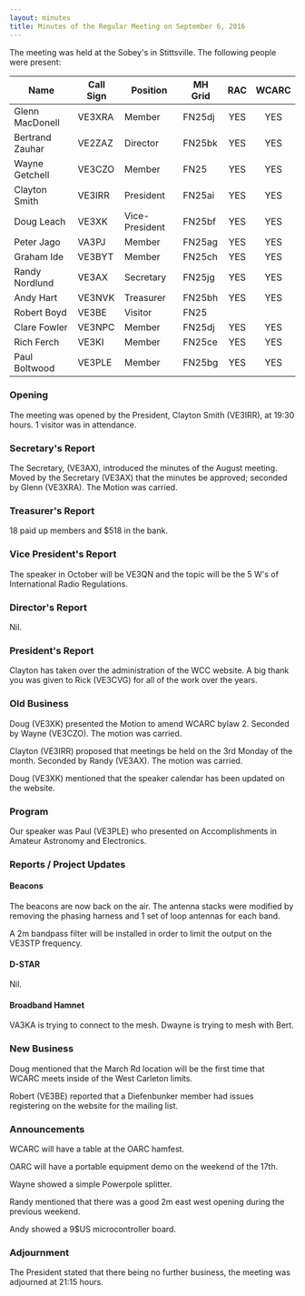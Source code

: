 ```yaml
---
layout: minutes
title: Minutes of the Regular Meeting on September 6, 2016
---
```


The meeting was held at the Sobey's in Stittsville.
The following people were present:

| Name             | Call Sign | Position       | MH Grid | RAC | WCARC |
|------------------|-----------|----------------|---------|:---:|:-----:|
| Glenn MacDonell  | VE3XRA    | Member         | FN25dj  | YES |  YES  |
| Bertrand Zauhar  | VE2ZAZ    | Director       | FN25bk  | YES |  YES  |
| Wayne Getchell   | VE3CZO    | Member         | FN25    | YES |  YES  |
| Clayton Smith    | VE3IRR    | President      | FN25ai  | YES |  YES  |
| Doug Leach       | VE3XK     | Vice-President | FN25bf  | YES |  YES  |
| Peter Jago       | VA3PJ     | Member         | FN25ag  | YES |  YES  |
| Graham Ide       | VE3BYT    | Member         | FN25ch  | YES |  YES  |
| Randy Nordlund   | VE3AX     | Secretary      | FN25jg  | YES |  YES  |
| Andy Hart        | VE3NVK    | Treasurer      | FN25bh  | YES |  YES  |
| Robert Boyd      | VE3BE     | Visitor        | FN25    |     |       |
| Clare Fowler     | VE3NPC    | Member         | FN25dj  | YES |  YES  |
| Rich Ferch       | VE3KI     | Member         | FN25ce  | YES |  YES  |
| Paul Boltwood    | VE3PLE    | Member         | FN25bg  | YES |  YES  |

### Opening

The meeting was opened by the President, Clayton Smith (VE3IRR), at 19:30 hours. 1 visitor was in attendance.

### Secretary's Report

The Secretary, (VE3AX), introduced the minutes of the August meeting.
Moved by the Secretary (VE3AX) that the minutes be approved; seconded by Glenn (VE3XRA).
The Motion was carried.

### Treasurer's Report

18 paid up members and $518 in the bank.

### Vice President's Report

The speaker in October will be VE3QN and the topic will be the 5 W's of International Radio Regulations.

### Director's Report

Nil.

### President's Report

Clayton has taken over the administration of the WCC website.
A big thank you was given to Rick (VE3CVG) for all of the work over the years.

### Old Business

Doug (VE3XK) presented the Motion to amend WCARC bylaw 2. Seconded by Wayne (VE3CZO).
The motion was carried.

Clayton (VE3IRR) proposed that meetings be held on the 3rd Monday of the month. Seconded by Randy (VE3AX). The motion was carried.

Doug (VE3XK) mentioned that the speaker calendar has been updated on the website.

### Program

Our speaker was Paul (VE3PLE) who presented on Accomplishments in Amateur Astronomy and Electronics.

### Reports / Project Updates

#### Beacons

The beacons are now back on the air. The antenna stacks were modified by removing the phasing harness  and 1 set of loop antennas for each band.

A 2m bandpass filter will be installed in order to limit the output on the VE3STP frequency.

#### D-STAR

Nil.

#### Broadband Hamnet

VA3KA is trying to connect to the mesh.
Dwayne is trying to mesh with Bert.

### New Business

Doug mentioned that the March Rd location will be the first time that WCARC meets inside of the West Carleton limits.

Robert (VE3BE) reported that a Diefenbunker member had issues registering on the website for the mailing list.

### Announcements

WCARC will have a table at the OARC hamfest.

OARC will have a portable equipment demo on the weekend of the 17th.

Wayne showed a simple Powerpole splitter.

Randy mentioned that there was a good 2m east west opening during the previous weekend.

Andy showed a 9$US microcontroller board.

### Adjournment

The President stated that there being no further business, the meeting was adjourned at 21:15 hours.
